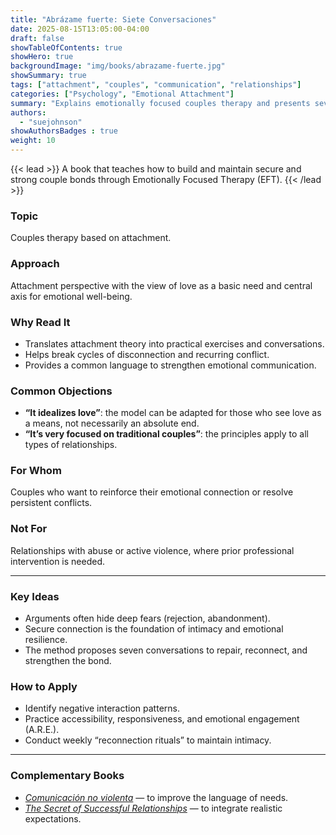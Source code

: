 ```yaml
---
title: "Abrázame fuerte: Siete Conversaciones"
date: 2025-08-15T13:05:00-04:00
draft: false
showTableOfContents: true
showHero: true
backgroundImage: "img/books/abrazame-fuerte.jpg"
showSummary: true
tags: ["attachment", "couples", "communication", "relationships"]
categories: ["Psychology", "Emotional Attachment"]
summary: "Explains emotionally focused couples therapy and presents seven key conversations to strengthen the bond."
authors:
  - "suejohnson"
showAuthorsBadges : true
weight: 10
---
```


{{< lead >}}
A book that teaches how to build and maintain secure and strong couple bonds through Emotionally Focused Therapy (EFT).
{{< /lead >}}

### Topic
Couples therapy based on attachment.

### Approach
Attachment perspective with the view of love as a basic need and central axis for emotional well-being.

### Why Read It
* Translates attachment theory into practical exercises and conversations.
* Helps break cycles of disconnection and recurring conflict.
* Provides a common language to strengthen emotional communication.

### Common Objections
- **“It idealizes love”**: the model can be adapted for those who see love as a means, not necessarily an absolute end.
- **“It’s very focused on traditional couples”**: the principles apply to all types of relationships.

### For Whom
Couples who want to reinforce their emotional connection or resolve persistent conflicts.

### Not For
Relationships with abuse or active violence, where prior professional intervention is needed.

---

### Key Ideas
- Arguments often hide deep fears (rejection, abandonment).
- Secure connection is the foundation of intimacy and emotional resilience.
- The method proposes seven conversations to repair, reconnect, and strengthen the bond.

### How to Apply
- Identify negative interaction patterns.
- Practice accessibility, responsiveness, and emotional engagement (A.R.E.).
- Conduct weekly “reconnection rituals” to maintain intimacy.

---

### Complementary Books
- [*Comunicación no violenta*](/en/books/relationships-and-communication/comunicacion-no-violenta) — to improve the language of needs.
- [*The Secret of Successful Relationships*](/en/books/psychology/the-secret-of-successful-relationships) — to integrate realistic expectations.
